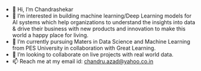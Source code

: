 - 👋 Hi, I’m Chandrashekar
- 👀 I’m interested in building machine learning/Deep Learning models for AI systems which help organizations to understand the insights into data & drive their business with new products and innovation to make this world a happy place for living.
- 🌱 I’m currently pursuing Maters in Data Science and Machine Learning from PES University in collaboration with Great Learning. 
- 💞️ I’m looking to collaborate on live projects with real world data. 
- 📫 Reach me at my email id: chandru.azad@yahoo.co.in

<!---
Cshekar24/Cshekar24 is a ✨ special ✨ repository because its `README.md` (this file) appears on your GitHub profile.
You can click the Preview link to take a look at your changes.
--->

